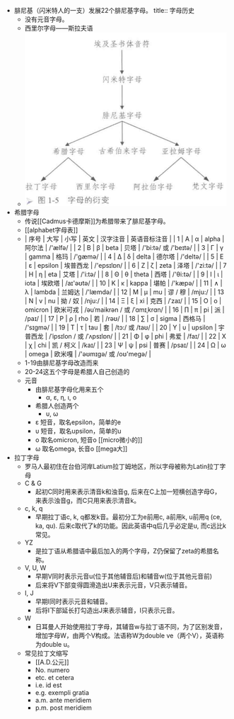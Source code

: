- 腓尼基（闪米特人的一支）发展22个腓尼基字母。
  title:: 字母历史
	- 没有元音字母。
	- 西里尔字母——斯拉夫语
	- ![截屏2023-02-23 下午10.31.09.png](../assets/截屏2023-02-23_下午10.31.09_1677209471779_0.png)
- 希腊字母
	- 传说[[Cadmus卡德摩斯]]为希腊带来了腓尼基字母。
	- [[alphabet字母表]]
	- | 序号 | 大写 | 小写 | 英文 | 汉字注音 | 英语音标注音 |
	  | 1 | Α | α | alpha | 阿尔法 | /'ælfə/ |
	  | 2 | Β | β | beta | 贝塔 | /'bi:tə/ 或 /'beɪtə/ |
	  | 3 | Γ | γ | gamma | 格玛 | /'gæmə/ |
	  | 4 | Δ | δ | delta | 德尔塔 | /'deltə/ |
	  | 5 | Ε | ε | epsilon | 埃普西龙 | /'epsɪlɒn/ |
	  | 6 | Ζ | ζ | zeta | 泽塔 | /'zi:tə/ |
	  | 7 | Η | η | eta | 艾塔 | /'i:tə/ |
	  | 8 | Θ | θ | theta | 西塔 | /'θi:tə/ |
	  | 9 | Ι | ι | iota | 埃欧塔 | /aɪ'əʊtə/ |
	  | 10 | Κ | κ | kappa | 堪帕 | /'kæpə/ |
	  | 11 | ∧ | λ | lambda | 兰姆达 | /'læmdə/ |
	  | 12 | Μ | μ | mu | 谬 / 穆 | /mju:/ |
	  | 13 | Ν | ν | nu | 拗 / 奴 | /nju:/ |
	  | 14 | Ξ | ξ | xi | 克西 | /ˈzaɪ/ |
	  | 15 | Ο | ο | omicron | 欧米可戎 | /əuˈmaikrən / 或 /ˈɑmɪˌkrɑn/ |
	  | 16 | ∏ | π | pi | 派 | /paɪ/ |
	  | 17 | Ρ | ρ | rho | 若 | /rəʊ/ |
	  | 18 | ∑ | σ | sigma | 西格马 | /'sɪɡmə/ |
	  | 19 | Τ | τ | tau | 套 | /tɔ:/ 或 /taʊ/ |
	  | 20 | Υ | υ | upsilon | 宇普西龙 | /ˈipsɪlon / 或 /ˈʌpsɪlɒn/ |
	  | 21 | Φ | φ | phi | 弗爱 | /faɪ/ |
	  | 22 | Χ | χ | chi | 凯 / 柯义 | /kaɪ/ |
	  | 23 | Ψ | ψ | psi | 普赛 | /psaɪ/ |
	  | 24 | Ω | ω | omega | 欧米嘎 | /'əʊmɪɡə/ 或 /oʊ'meɡə/ |
	- 1-19由腓尼基字母改造而来
	- 20-24这五个字母是希腊人自己创造的
	- 元音
		- 由腓尼基字母化用来五个
			- α, ε, η, ι, ο
		- 希腊人创造两个
			- υ, ω
		- ε 短音，取名epsilon，简单的e
		- υ 短音，取名upsilon，简单的u
		- ο 取名omicron, 短音o [[micro微小的]]
		- ω 取名omega, 长音o [[mega大]]
- 拉丁字母
	- 罗马人最初住在台伯河岸Latium拉丁姆地区，所以字母被称为Latin拉丁字母
	- C & G
		- 起初C同时用来表示清音k和浊音g, 后来在C上加一短横创造字母G，来表示浊音g，而C只用来表示清音k。
	- c, k, q
		- 早期拉丁语c, k, q都发k音。最初分工为e前用c, a前用k, u前用q (ce, ka, qu). 后来c取代了k的功能。因此英语中q后几乎必定是u, 而c远比k常见。
	- YZ
		- 是拉丁语从希腊语中最后加入的两个字母，Z仍保留了zeta的希腊名称。
	- V, U, W
		- 早期V同时表示元音u(位于其他辅音后)和辅音w(位于其他元音前)
		- 后来将V下部变得圆滑造出U来表示元音，V只表示辅音。
	- I, J
		- 早期I同时表示元音和辅音。
		- 后将I下部延长打勾造出J来表示辅音，I只表示元音。
	- W
		- 日耳曼人开始使用拉丁字母，其辅音w与拉丁语不同，为了区别发音，增加字母W，由两个V构成。法语称W为double ve（两个V），英语称为double u。
	- 常见拉丁文缩写
		- [[A.D.公元]]
		- No. numero
		- etc. et cetera
		- i.e. id est
		- e.g. exempli gratia
		- a.m. ante meridiem
		- p.m. post meridiem